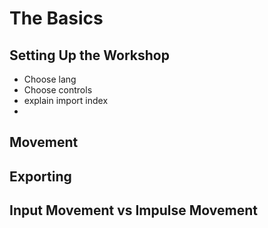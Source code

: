 # The Basics

## Setting Up the Workshop
* Choose lang
* Choose controls
* explain import index
*

## Movement

## Exporting


## Input Movement vs Impulse Movement